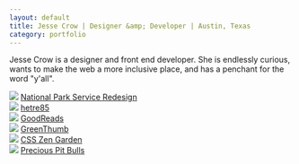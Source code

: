 ```yaml
---
layout: default
title: Jesse Crow | Designer &amp; Developer | Austin, Texas
category: portfolio
---
```

<section class="index__intro">
	<p>Jesse Crow is a designer and front end developer. She is endlessly curious, wants to make the web a more inclusive place, and has a penchant for the word "y'all".</p>
</section>
<section class="wrapper">
	<div class="portfolio__item">
		<img src="../img/portfolio-pages/smokies-hero.jpg">
		<a href="/projects/nationalparks.html" class="portfolio__title">National Park Service Redesign</a>
	</div>
	<div class="portfolio__item">
		<img src="../img/portfolio-pages/hetre85.png">
		<a href="/projects/hetre85.html" class="portfolio__title">hetre85</a>
	</div>
	<div class="portfolio__item">
		<img src="../img/portfolio-pages/goodreads.jpg">
		<a href="/projects/goodreads.html" class="portfolio__title">GoodReads</a>
	</div>
	<div class="portfolio__item">
		<img src="../img/portfolio-pages/greenthumb.jpg">
		<a href="/projects/greenthumb.html" class="portfolio__title">GreenThumb</a>
	</div>
	<div class="portfolio__item">
		<img src="../img/portfolio-pages/css-zen.jpg">
		<a href="/projects/css-zen.html" class="portfolio__title">CSS Zen Garden</a>
	</div>
	<div class="portfolio__item">
		<img src="../img/portfolio-pages/pitbull.jpg">
		<a href="/projects/precious-pitbulls.html" class="portfolio__title">Precious Pit Bulls</a>
	</div>
</section>
<script>
(function(i,s,o,g,r,a,m){i['GoogleAnalyticsObject']=r;i[r]=i[r]||function(){
(i[r].q=i[r].q||[]).push(arguments)},i[r].l=1*new Date();a=s.createElement(o),
m=s.getElementsByTagName(o)[0];a.async=1;a.src=g;m.parentNode.insertBefore(a,m)
})(window,document,'script','//www.google-analytics.com/analytics.js','ga');
ga('create', 'UA-61501368-1', 'auto');
ga('send', 'pageview');
</script>
